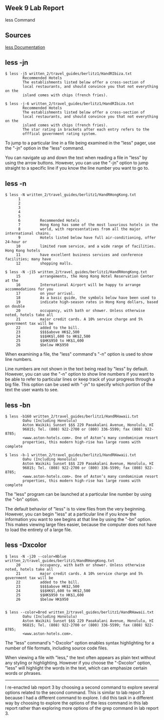 **Week 9 Lab Report**
---
less Command


**Sources**
---
[less Documentation](https://man7.org/linux/man-pages/man1/less.1.html)


**less -jn**
---
```
$ less -j5 written_2/travel_guides/berlitz1/HandRIbiza.txt
        Recommended Hotels
        The establishments listed below offer a cross-section of
        local restaurants, and should convince you that not everything on the
        island comes with chips (french fries).
```
```
$ less -j-6 written_2/travel_guides/berlitz1/HandRIbiza.txt
        Recommended Hotels
        The establishments listed below offer a cross-section of
        local restaurants, and should convince you that not everything on the
        island comes with chips (french fries).
        The star rating in brackets after each entry refers to the
        offfical government rating system.
```

To jump to a particular line in a file being examined in the "less" pager, use the "-jn" option in the "less" command.

You can navigate up and down the text when reading a file in "less" by using the arrow buttons. However, you can use the "-jn" option to jump straight to a specific line if you know the line number you want to go to.

**less -n**
---
```
$ less -N written_2/travel_guides/berlitz1/HandRHongKong.txt
      1 
      2   
      3   
      4     
      5         
      6         Recommended Hotels
      7         Hong Kong has some of the most luxurious hotels in the
      8         world, with representatives from all the major international chains.
      9         Hotels listed below have full air-conditioning, offer 24-hour or
     10         limited room service, and a wide range of facilities. Hong Kong hotels
     11         have excellent business services and conference facilities; many have
     12         shopping malls.
```
```
$ less -N -j15 written_2/travel_guides/berlitz1/HandRHongKong.txt
     15         arrangements, the Hong Kong Hotel Reservation Center at the
     16         International Airport will be happy to arrange accommodations for you
     17         on your arrival.
     18         As a basic guide, the symbols below have been used to
     19         indicate high-season rates in Hong Kong dollars, based on double
     20         occupancy, with bath or shower. Unless otherwise noted, hotels take all
     21         major credit cards. A 10% service charge and 5% government tax will be
     22         added to the bill.
     23         $$$$above HK$2,500
     24         $$$HK$l,600 to HK$2,500
     25         $$HK$950 to HK$1,600
     26         $below HK$950
```

When examining a file, the "less" command's "-n" option is used to show line numbers.

Line numbers are not shown in the text being read by "less" by default. However, you can use the "-n" option to show line numbers if you want to be able to refer to particular lines or keep track of your progress through a big file. This option can be used with "-jn" to specify which portion of the text the user wants to see.

**less -bn**
---
```
$ less -b160 written_2/travel_guides/berlitz1/HandRHawaii.txt
        Oahu (Including Honolulu)
        Aston Waikiki Sunset $$$ 229 Paoakalani Avenue, Honolulu, HI
        96815; Tel. (808) 922-2700 or (800) 336-5599; fax (808) 922-8785;
        <www.aston-hotels.com>. One of Aston’s many condominium resort
        properties, this modern high-rise has large rooms with complete
```
```
$ less -b-1 written_2/travel_guides/berlitz1/HandRHawaii.txt
        Oahu (Including Honolulu)
        Aston Waikiki Sunset $$$ 229 Paoakalani Avenue, Honolulu, HI
        96815; Tel. (808) 922-2700 or (800) 336-5599; fax (808) 922-8785;
        <www.aston-hotels.com>. One of Aston’s many condominium resort
        properties, this modern high-rise has large rooms with complete
```

The "less" program can be launched at a particular line number by using the "-bn" option.

The default behavior of "less" is to view files from the very beginning. However, you can begin "less" at a particular line if you know the information you want to see begins at that line by using the "-bn" option. This makes viewing large files easier, because the computer does not have to load the entirety of a large file.

**less -Dxcolor**
---
```
$ less -N -j20 --color=Nblue written_2/travel_guides/berlitz1/HandRHongKong.txt
     20         occupancy, with bath or shower. Unless otherwise noted, hotels take all
     21         major credit cards. A 10% service charge and 5% government tax will be
     22         added to the bill.
     23         $$$$above HK$2,500
     24         $$$HK$l,600 to HK$2,500
     25         $$HK$950 to HK$1,600
     26         $below HK$950
     
```
```
$ less --color=Bred written_2/travel_guides/berlitz1/HandRHawaii.txt
        Oahu (Including Honolulu)
        Aston Waikiki Sunset $$$ 229 Paoakalani Avenue, Honolulu, HI
        96815; Tel. (808) 922-2700 or (800) 336-5599; fax (808) 922-8785;
        <www.aston-hotels.com>.
```

The "less" command's "-Dxcolor" option enables syntax highlighting for a number of file formats, including source code files.

When viewing a file with "less," the text often appears as plain text without any styling or highlighting. However if you choose the "-Dxcolor" option, "less" will highlight the words in the text, which can emphasize certain words or phrases.

---

I re-enacted lab report 3 by choosing a second command to explore several options related to the second command. This is similar to lab report 3 because I had a different command to explore. I did this task in a different way by choosing to explore the options of the less command in this lab report rather than exploring more options of the grep command in lab report 3.
